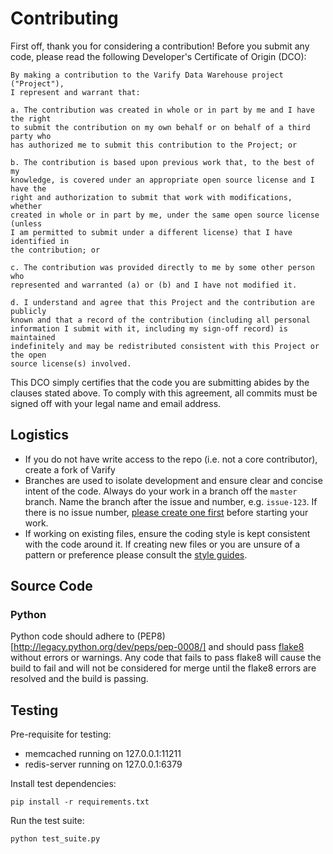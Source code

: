 # Contributing

First off, thank you for considering a contribution! Before you submit any code, please read the following Developer's Certificate of Origin (DCO):

```
By making a contribution to the Varify Data Warehouse project ("Project"),
I represent and warrant that:

a. The contribution was created in whole or in part by me and I have the right
to submit the contribution on my own behalf or on behalf of a third party who
has authorized me to submit this contribution to the Project; or

b. The contribution is based upon previous work that, to the best of my
knowledge, is covered under an appropriate open source license and I have the
right and authorization to submit that work with modifications, whether
created in whole or in part by me, under the same open source license (unless
I am permitted to submit under a different license) that I have identified in
the contribution; or

c. The contribution was provided directly to me by some other person who
represented and warranted (a) or (b) and I have not modified it.

d. I understand and agree that this Project and the contribution are publicly
known and that a record of the contribution (including all personal
information I submit with it, including my sign-off record) is maintained
indefinitely and may be redistributed consistent with this Project or the open
source license(s) involved.
```

This DCO simply certifies that the code you are submitting abides by the clauses stated above. To comply with this agreement, all commits must be signed off with your legal name and email address.

## Logistics

- If you do not have write access to the repo (i.e. not a core contributor), create a fork of Varify
- Branches are used to isolate development and ensure clear and concise intent of the code. Always do your work in a branch off the `master` branch. Name the branch after the issue and number, e.g. `issue-123`. If there is no issue number, [please create one first](https://github.com/cbmi/varify/issues/) before starting your work.
- If working on existing files, ensure the coding style is kept consistent with the code around it. If creating new files or you are unsure of a pattern or preference please consult the [style guides](https://github.com/cbmi/style-guides/).

## Source Code

### Python

Python code should adhere to (PEP8)[http://legacy.python.org/dev/peps/pep-0008/] and should pass [flake8](https://flake8.readthedocs.org/en/2.0/) without errors or warnings. Any code that fails to pass flake8 will cause the build to fail and will not be considered for merge until the flake8 errors are resolved and the build is passing.

## Testing

Pre-requisite for testing:

- memcached running on 127.0.0.1:11211
- redis-server running on 127.0.0.1:6379

Install test dependencies:

```
pip install -r requirements.txt
```

Run the test suite:

```
python test_suite.py
```

